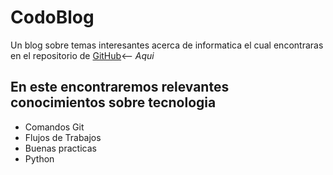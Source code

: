 # CodoBlog
Un blog sobre temas interesantes acerca de informatica el cual encontraras en el repositorio de [GitHub](https://github.com/FranTdev/CodoBlog)<-- *Aqui*

## En este encontraremos relevantes conocimientos sobre tecnologia

* Comandos Git
* Flujos de Trabajos
* Buenas practicas
* Python

